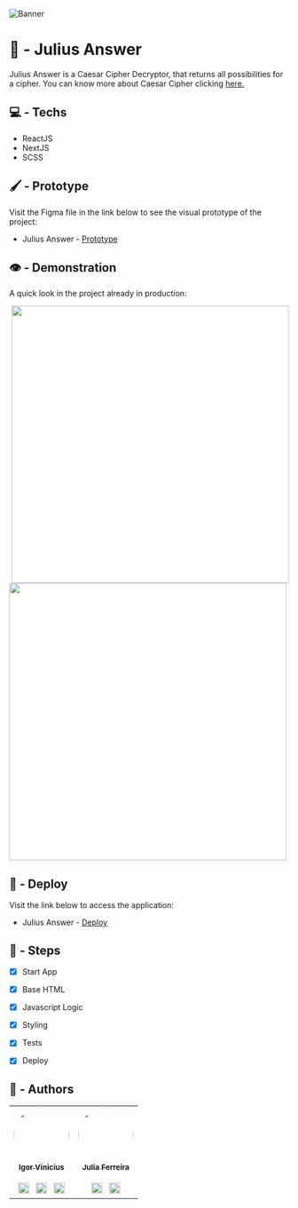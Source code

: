 ![Banner](https://user-images.githubusercontent.com/86114583/192513596-74ec6c1c-cddb-4dee-93de-a588187e67cc.png)


# 🔐 - Julius Answer

Julius Answer is a Caesar Cipher Decryptor, that returns all possibilities for a cipher. You can know more about Caesar Cipher clicking [here.](https://en.wikipedia.org/wiki/Caesar_cipher)

## 💻 - Techs

- ReactJS
- NextJS
- SCSS

## 🖌 - Prototype

Visit the Figma file in the link below to see the visual prototype of the project:
- Julius Answer - [Prototype](https://www.figma.com/file/W5mV3LJNVDOy8tcdKvCMfw/Julius-Answer?node-id=16%3A15)

## 👁 - Demonstration

A quick look in the project already in production:


<img src="https://user-images.githubusercontent.com/86114583/209662557-7d8fae9b-0f88-4f49-8202-e5fd707282b7.png" align="right" height="500px">

<img src="https://user-images.githubusercontent.com/86114583/209662024-2bed0787-85e5-4017-a601-6679390572bd.png"  height="500px">





## 🔗 - Deploy

Visit the link below to access the application:
- Julius Answer - [Deploy](https://juliusanswer.vercel.app/)

## 👷‍ - Steps
- [x] Start App
- [X] Base HTML
- [X] Javascript Logic
- [X] Styling
- [X] Tests
- [X] Deploy


## 👤 - Authors

<table>
  <tr>
    <td align="center"><a href="https://github.com/igorviniciussantana"><img style="border-radius: 50%;" src="https://avatars.githubusercontent.com/u/86114583?v=4" width="100px;" alt=""/><br /><sub><b>Igor Vinicius</b></sub></a><br /><br /><a href="https://linkedin.com/in/igorviniciussantana"><img src="https://user-images.githubusercontent.com/86114583/192514843-1087a34f-74f9-46aa-94fa-e824950af81f.svg" width="20px"/></a>⠀<a href="mailto:igor.santana@estudante.ifms.edu.br"><img src="https://user-images.githubusercontent.com/86114583/192515071-4fa6bce6-6ee9-49ca-9395-c17e74075a20.svg" width="20px"/></a>⠀<a href="https://behance.net/igorvinicius8"><img src="https://user-images.githubusercontent.com/86114583/192515924-e754ab5f-d7bc-416f-a3f9-0b6e3e81eb6c.svg" width="20px"/></a>
    </td>
     <td align="center"><a href="https://github.com/juliaferreiraas"><img style="border-radius: 50%;" src="https://avatars.githubusercontent.com/u/85883344?v=4" width="100px;" alt=""/><br /><sub><b>Julia Ferreira</b></sub></a><br /><br /><a href="https://www.linkedin.com/in/julia-ferreira-6b5b2b246/"><img src="https://user-images.githubusercontent.com/86114583/192514843-1087a34f-74f9-46aa-94fa-e824950af81f.svg" width="20px"/></a>⠀<a href="mailto:julia.silva7@estudante.ifms.edu.br"><img src="https://user-images.githubusercontent.com/86114583/192515071-4fa6bce6-6ee9-49ca-9395-c17e74075a20.svg" width="20px"/></a>
    </td>
    </tr>
    </table>
